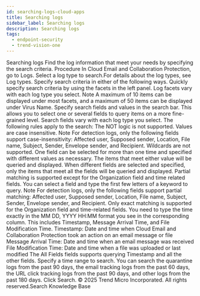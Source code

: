 ```yaml
---
id: searching-logs-cloud-apps
title: Searching logs
sidebar_label: Searching logs
description: Searching logs
tags:
  - endpoint-security
  - trend-vision-one
---
```


 Searching logs Find the log information that meet your needs by specifying the search criteria. Procedure In Cloud Email and Collaboration Protection, go to Logs. Select a log type to search.For details about the log types, see Log types. Specify search criteria in either of the following ways. Quickly specify search criteria by using the facets in the left panel. Log facets vary with each log type you select. Note A maximum of 10 items can be displayed under most facets, and a maximum of 50 items can be displayed under Virus Name. Specify search fields and values in the search bar. This allows you to select one or several fields to query items on a more fine-grained level. Search fields vary with each log type you select. The following rules apply to the search: The NOT logic is not supported. Values are case insensitive. Note For detection logs, only the following fields support case-insensitivity: Affected user, Supposed sender, Location, File name, Subject, Sender, Envelope sender, and Recipient. Wildcards are not supported. One field can be selected for more than one time and specified with different values as necessary. The items that meet either value will be queried and displayed. When different fields are selected and specified, only the items that meet all the fields will be queried and displayed. Partial matching is supported except for the Organization field and time related fields. You can select a field and type the first few letters of a keyword to query. Note For detection logs, only the following fields support partial matching: Affected user, Supposed sender, Location, File name, Subject, Sender, Envelope sender, and Recipient. Only exact matching is supported for the Organization field and time-related fields. You need to type the time exactly in the MM DD, YYYY HH:MM format you see in the corresponding column. This includes Timestamp, Message Arrival Time, and File Modification Time. Timestamp: Date and time when Cloud Email and Collaboration Protection took an action on an email message or file Message Arrival Time: Date and time when an email message was received File Modification Time: Date and time when a file was uploaded or last modified The All Fields fields supports querying Timestamp and all the other fields. Specify a time range to search. You can search the quarantine logs from the past 90 days, the email tracking logs from the past 60 days, the URL click tracking logs from the past 90 days, and other logs from the past 180 days. Click Search. © 2025 Trend Micro Incorporated. All rights reserved.Search Knowledge Base